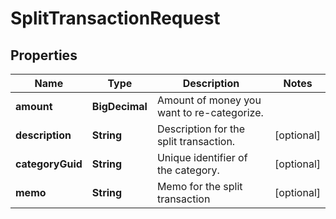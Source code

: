 

# SplitTransactionRequest


## Properties

| Name | Type | Description | Notes |
|------------ | ------------- | ------------- | -------------|
|**amount** | **BigDecimal** | Amount of money you want to re-categorize. |  |
|**description** | **String** | Description for the split transaction. |  [optional] |
|**categoryGuid** | **String** | Unique identifier of the category. |  [optional] |
|**memo** | **String** | Memo for the split transaction |  [optional] |




